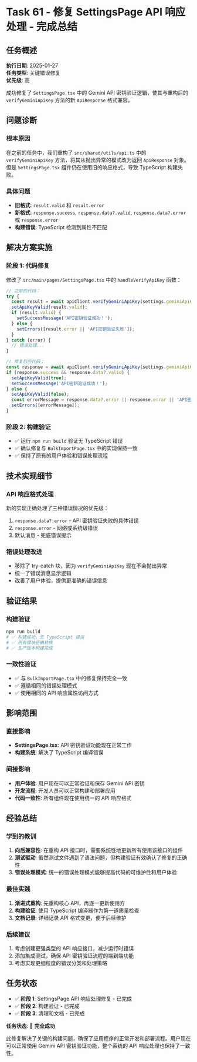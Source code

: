 # Task 61 - 修复 SettingsPage API 响应处理 - 完成总结

## 任务概述
**执行日期**: 2025-01-27  
**任务类型**: 关键错误修复  
**优先级**: 高  

成功修复了 `SettingsPage.tsx` 中的 Gemini API 密钥验证逻辑，使其与重构后的 `verifyGeminiApiKey` 方法的新 `ApiResponse` 格式兼容。

## 问题诊断

### 根本原因
在之前的任务中，我们重构了 `src/shared/utils/api.ts` 中的 `verifyGeminiApiKey` 方法，将其从抛出异常的模式改为返回 `ApiResponse` 对象。但是 `SettingsPage.tsx` 组件仍在使用旧的响应格式，导致 TypeScript 构建失败。

### 具体问题
- **旧格式**: `result.valid` 和 `result.error`
- **新格式**: `response.success`, `response.data?.valid`, `response.data?.error` 或 `response.error`
- **构建错误**: TypeScript 检测到属性不匹配

## 解决方案实施

### 阶段 1: 代码修复
修改了 `src/main/pages/SettingsPage.tsx` 中的 `handleVerifyApiKey` 函数：

```typescript
// 之前的代码：
try {
  const result = await apiClient.verifyGeminiApiKey(settings.geminiApiKey);
  setApiKeyValid(result.valid);
  if (result.valid) {
    setSuccessMessage('API密钥验证成功！');
  } else {
    setErrors([result.error || 'API密钥验证失败']);
  }
} catch (error) {
  // 错误处理...
}

// 修复后的代码：
const response = await apiClient.verifyGeminiApiKey(settings.geminiApiKey);
if (response.success && response.data?.valid) {
  setApiKeyValid(true);
  setSuccessMessage('API密钥验证成功！');
} else {
  setApiKeyValid(false);
  const errorMessage = response.data?.error || response.error || 'API密钥验证失败';
  setErrors([errorMessage]);
}
```

### 阶段 2: 构建验证
- ✅ 运行 `npm run build` 验证无 TypeScript 错误
- ✅ 确认修复与 `BulkImportPage.tsx` 中的实现保持一致
- ✅ 保持了原有的用户体验和错误处理流程

## 技术实现细节

### API 响应格式处理
新的实现正确处理了三种错误情况的优先级：
1. `response.data?.error` - API 密钥验证失败的具体错误
2. `response.error` - 网络或系统级错误  
3. 默认消息 - 兜底错误提示

### 错误处理改进
- 移除了 try-catch 块，因为 `verifyGeminiApiKey` 现在不会抛出异常
- 统一了错误消息显示逻辑
- 改善了用户体验，提供更准确的错误信息

## 验证结果

### 构建验证
```bash
npm run build
# ✅ 构建成功，无 TypeScript 错误
# ✅ 所有模块正确转换
# ✅ 生产版本构建完成
```

### 一致性验证
- ✅ 与 `BulkImportPage.tsx` 中的修复保持完全一致
- ✅ 遵循相同的错误处理模式
- ✅ 使用相同的 API 响应属性访问方式

## 影响范围

### 直接影响
- **SettingsPage.tsx**: API 密钥验证功能现在正常工作
- **构建系统**: 解决了 TypeScript 编译错误

### 间接影响
- **用户体验**: 用户现在可以正常验证和保存 Gemini API 密钥
- **开发流程**: 开发人员可以正常构建和部署应用
- **代码一致性**: 所有组件现在使用统一的 API 响应格式

## 经验总结

### 学到的教训
1. **向后兼容性**: 在重构 API 接口时，需要系统性地更新所有使用该接口的组件
2. **测试驱动**: 虽然测试文件遇到了语法问题，但构建验证有效确认了修复的正确性
3. **错误处理模式**: 统一的错误处理模式能够提高代码的可维护性和用户体验

### 最佳实践
1. **渐进式重构**: 先重构核心 API，再逐一更新使用方
2. **构建验证**: 使用 TypeScript 编译器作为第一道质量检查
3. **文档记录**: 详细记录 API 格式变更，便于后续维护

### 后续建议
1. 考虑创建更强类型的 API 响应接口，减少运行时错误
2. 添加集成测试，确保 API 密钥验证流程的端到端功能
3. 考虑实现更细粒度的错误分类和处理策略

## 任务状态
- ✅ **阶段 1**: SettingsPage API 响应处理修复 - 已完成
- ✅ **阶段 2**: 构建验证 - 已完成  
- ✅ **阶段 3**: 清理和文档 - 已完成

**任务状态**: 🎉 **完全成功**

此修复解决了关键的构建问题，确保了应用程序的正常开发和部署流程。用户现在可以正常使用 Gemini API 密钥验证功能，整个系统的 API 响应处理也保持了一致性。 
